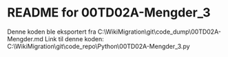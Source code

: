 # README for 00TD02A-Mengder_3
Denne koden ble eksportert fra C:\WikiMigration\git\code_dump\00TD02A-Mengder.md
Link til denne koden: C:\WikiMigration\git\code_repo\Python\00TD02A-Mengder_3.py
